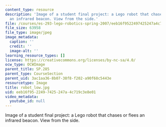 ```yaml
---
content_type: resource
description: 'Image of a student final project: a Lego robot that chases or flees
  an infrared beacon. View from the side.'
file: /courses/es-293-lego-robotics-spring-2007/eeb16f9522497425247a4c719c3e8e01_robot_low.jpg
file_size: 63958
file_type: image/jpeg
image_metadata:
  caption: ''
  credit: ''
  image-alt: ''
learning_resource_types: []
license: https://creativecommons.org/licenses/by-nc-sa/4.0/
ocw_type: OCWImage
parent_title: SP.285
parent_type: CourseSection
parent_uid: 3ac1aa36-8b07-38f8-f202-a90f68c5443e
resourcetype: Image
title: robot_low.jpg
uid: eeb16f95-2249-7425-247a-4c719c3e8e01
video_metadata:
  youtube_id: null
---
```

Image of a student final project: a Lego robot that chases or flees an infrared beacon. View from the side.